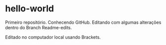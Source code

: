 # hello-world
Primeiro repositório. Conhecendo GitHub. Editando com algumas alterações dentro do Branch Readme-edits.

Editado no computador local usando Brackets. 
